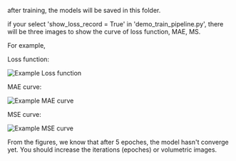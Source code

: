 after training, the models will be saved in this folder.

if your select 'show_loss_record = True' in 'demo_train_pipeline.py', there will be three images to show the curve of loss function, MAE, MS.

For example,

Loss function:

![Example Loss function](https://github.com/AllyHsieh/SWChulab/edit/main/DeepCAD-Z/pth/example_img/loss.png)

MAE curve:

![Example MAE curve](https://github.com/AllyHsieh/SWChulab/edit/main/DeepCAD-Z/pth/example_img/mae.png)

MSE curve:

![Example MSE curve](https://github.com/AllyHsieh/SWChulab/edit/main/DeepCAD-Z/pth/example_img/mse.png)

From the figures, we know that after 5 epoches, the model hasn't converge yet. You should increase the iterations (epoches) or volumetric images.
